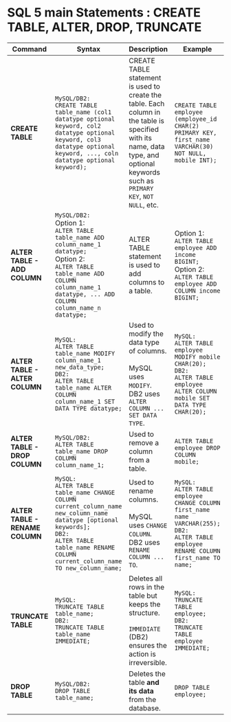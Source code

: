 
#  SQL 5 main Statements : CREATE TABLE, ALTER, DROP, TRUNCATE

| **Command** | **Syntax** | **Description** | **Example** |
|-------------|------------|-----------------|-------------|
| **CREATE TABLE** | `MySQL/DB2:`<br>`CREATE TABLE table_name (col1 datatype optional keyword, col2 datatype optional keyword, col3 datatype optional keyword, ..., coln datatype optional keyword);` | CREATE TABLE statement is used to create the table. Each column in the table is specified with its name, data type, and optional keywords such as `PRIMARY KEY`, `NOT NULL`, etc. | `CREATE TABLE employee (employee_id CHAR(2) PRIMARY KEY, first_name VARCHAR(30) NOT NULL, mobile INT);` |
| **ALTER TABLE - ADD COLUMN** | `MySQL/DB2:`<br>Option 1:<br>`ALTER TABLE table_name ADD column_name_1 datatype;`<br>Option 2:<br>`ALTER TABLE table_name ADD COLUMN column_name_1 datatype, ... ADD COLUMN column_name_n datatype;` | ALTER TABLE statement is used to add columns to a table. | Option 1:<br>`ALTER TABLE employee ADD income BIGINT;`<br>Option 2:<br>`ALTER TABLE employee ADD COLUMN income BIGINT;` |
| **ALTER TABLE - ALTER COLUMN** | `MySQL:`<br>`ALTER TABLE table_name MODIFY column_name_1 new_data_type;`<br>`DB2:`<br>`ALTER TABLE table_name ALTER COLUMN column_name_1 SET DATA TYPE datatype;` | Used to modify the data type of columns.<br><br>MySQL uses `MODIFY`.<br>DB2 uses `ALTER COLUMN ... SET DATA TYPE`. | `MySQL:`<br>`ALTER TABLE employee MODIFY mobile CHAR(20);`<br>`DB2:`<br>`ALTER TABLE employee ALTER COLUMN mobile SET DATA TYPE CHAR(20);` |
| **ALTER TABLE - DROP COLUMN** | `MySQL/DB2:`<br>`ALTER TABLE table_name DROP COLUMN column_name_1;` | Used to remove a column from a table. | `ALTER TABLE employee DROP COLUMN mobile;` |
| **ALTER TABLE - RENAME COLUMN** | `MySQL:`<br>`ALTER TABLE table_name CHANGE COLUMN current_column_name new_column_name datatype [optional keywords];`<br>`DB2:`<br>`ALTER TABLE table_name RENAME COLUMN current_column_name TO new_column_name;` | Used to rename columns.<br><br>MySQL uses `CHANGE COLUMN`.<br>DB2 uses `RENAME COLUMN ... TO`. | `MySQL:`<br>`ALTER TABLE employee CHANGE COLUMN first_name name VARCHAR(255);`<br>`DB2:`<br>`ALTER TABLE employee RENAME COLUMN first_name TO name;` |
| **TRUNCATE TABLE** | `MySQL:`<br>`TRUNCATE TABLE table_name;`<br>`DB2:`<br>`TRUNCATE TABLE table_name IMMEDIATE;` | Deletes all rows in the table but keeps the structure.<br><br>`IMMEDIATE` (DB2) ensures the action is irreversible. | `MySQL:`<br>`TRUNCATE TABLE employee;`<br>`DB2:`<br>`TRUNCATE TABLE employee IMMEDIATE;` |
| **DROP TABLE** | `MySQL/DB2:`<br>`DROP TABLE table_name;` | Deletes the table **and its data** from the database. | `DROP TABLE employee;` |
